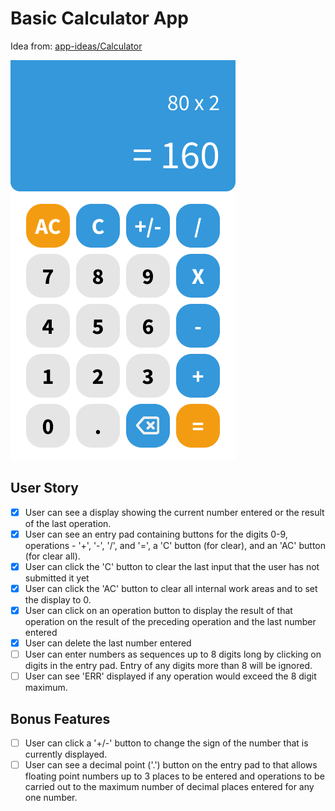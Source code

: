 # Basic Calculator App
Idea from: [app-ideas/Calculator](https://github.com/florinpop17/app-ideas/blob/master/Projects/Calculator-App.md)

![Calculator App Design](https://raw.githubusercontent.com/rico21rpp/basic-calculator-app/master/Calculator.png)

## User Story
- [x] User can see a display showing the current number entered or the result of the last operation.
- [x] User can see an entry pad containing buttons for the digits 0-9, operations - '+', '-', '/', and '=', a 'C' button (for clear), and an 'AC' button (for clear all).
- [x] User can click the 'C' button to clear the last input that the user has not submitted it yet
- [x] User can click the 'AC' button to clear all internal work areas and to set the display to 0.
- [x] User can click on an operation button to display the result of that operation on the result of the preceding operation and the last number entered
- [x] User can delete the last number entered
- [ ] User can enter numbers as sequences up to 8 digits long by clicking on digits in the entry pad. Entry of any digits more than 8 will be ignored.
- [ ] User can see 'ERR' displayed if any operation would exceed the 8 digit maximum.

## Bonus Features
- [ ] User can click a '+/-' button to change the sign of the number that is currently displayed.
- [ ] User can see a decimal point ('.') button on the entry pad to that allows floating point numbers up to 3 places to be entered and operations to be carried out to the maximum number of decimal places entered for any one number.
